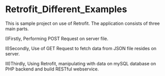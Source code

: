 # Retrofit_Different_Examples
This is sample project on use of Retrofit.
The application consists of three main parts.
  
  I)Firstly, Performing POST Request on server file.
  
 II)Secondly, Use of GET Request to fetch data from JSON file resides on server.
 
III)Thirdly, Using Retrofit, manipulating with data on mySQL database on PHP backend and build RESTful webservice. 
